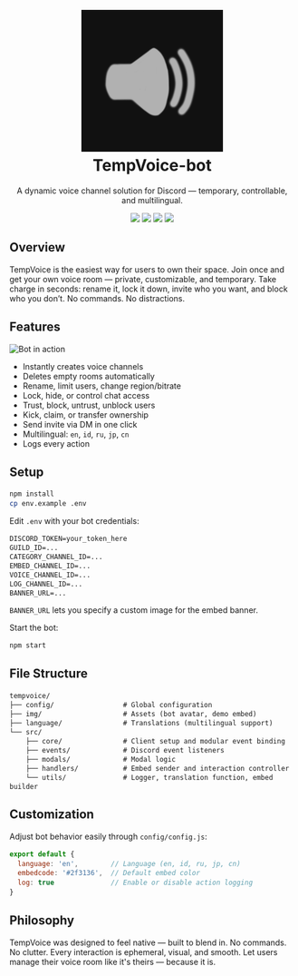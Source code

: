 <h1 align="center">
  <br>
  <a href="https://github.com/jevenchy"><img src="img/bot_avatar.png" width="250" height="250" alt="TempVoice-bot"></a>
  <br>
  TempVoice-bot
  <br>
</h1>

<p align="center">A dynamic voice channel solution for Discord — temporary, controllable, and multilingual.</p>

<p align="center">
  <img src="https://img.shields.io/badge/lang-JavaScript-yellow" />
  <img src="https://img.shields.io/badge/multilingual-yes-green" />
  <img src="https://img.shields.io/badge/version-v1.0.0-blue" />
  <img src="https://img.shields.io/badge/Jevenchy-black" />
</p>

## Overview

TempVoice is the easiest way for users to own their space.
Join once and get your own voice room — private, customizable, and temporary. Take charge in seconds: rename it, lock it down, invite who you want, and block who you don’t. No commands. No distractions.

## Features

![Bot in action](img/bot_example.gif)

- Instantly creates voice channels
- Deletes empty rooms automatically
- Rename, limit users, change region/bitrate
- Lock, hide, or control chat access
- Trust, block, untrust, unblock users
- Kick, claim, or transfer ownership
- Send invite via DM in one click
- Multilingual: `en`, `id`, `ru`, `jp`, `cn`
- Logs every action

## Setup

```bash
npm install
cp env.example .env
```

Edit `.env` with your bot credentials:

```env
DISCORD_TOKEN=your_token_here
GUILD_ID=...
CATEGORY_CHANNEL_ID=...
EMBED_CHANNEL_ID=...
VOICE_CHANNEL_ID=...
LOG_CHANNEL_ID=...
BANNER_URL=...
```

`BANNER_URL` lets you specify a custom image for the embed banner.

Start the bot:

```bash
npm start
```

## File Structure

```
tempvoice/
├── config/                 # Global configuration
├── img/                    # Assets (bot avatar, demo embed)
├── language/               # Translations (multilingual support)
└── src/
    ├── core/               # Client setup and modular event binding
    ├── events/             # Discord event listeners
    ├── modals/             # Modal logic
    ├── handlers/           # Embed sender and interaction controller
    └── utils/              # Logger, translation function, embed builder
```

## Customization

Adjust bot behavior easily through `config/config.js`:

```js
export default {
  language: 'en',        // Language (en, id, ru, jp, cn)
  embedcode: '#2f3136',  // Default embed color
  log: true              // Enable or disable action logging
}
```

## Philosophy

TempVoice was designed to feel native — built to blend in. No commands. No clutter. Every interaction is ephemeral, visual, and smooth. Let users manage their voice room like it's theirs — because it is.
